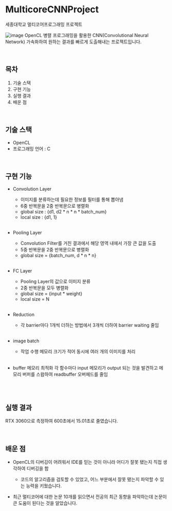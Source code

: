 # MulticoreCNNProject
  세종대학교 멀티코어프로그래밍 프로젝트
  
  ![image](https://user-images.githubusercontent.com/40791869/215701734-6c011025-16af-4b8e-8cf5-ded128370812.png)
  OpenCL 병렬 프로그래밍을 활용한 CNN(Convolutional Neural Network) 가속화하여 원하는 결과를 빠르게 도출해내는 프로젝트입니다.

  <br/>
  
## 목차
  1. 기술 스택
  2. 구현 기능
  3. 실행 결과
  4. 배운 점
  
  <br/>
  
## 기술 스택
  - OpenCL
  - 프로그래밍 언어 : C

  <br/>
  
## 구현 기능
  - Convolution Layer
    - 이미지를 분류하는데 필요한 정보를 필터를 통해 뽑아냄
    - 6중 반복문을 2중 반복문으로 병렬화
    - global size : {d1, d2 * n * n * batch_num}
    - local size : {d1, 1}
    <br/><br/>
    
  - Pooling Layer
    - Convolution Filter를 거친 결과에서 해당 영역 내에서 가장 큰 값을 도출
    - 5중 반복문을 2중 반복문으로 병렬화
    - global size = {batch_num, d * n * n}
    <br/><br/>
    
  - FC Layer
    - Pooling Layer의 값으로 이미지 분류
    - 2중 반복문을 모두 병렬화
    - global size = {input * weight}
    - local size = N
    <br/><br/>
    
  - Reduction
    - 각 barrier마다 1개씩 더하는 방법에서 3개씩 더하여 barrier waiting 줄임
    <br/><br/>
    
  - image batch
    - 작업 수행 메모리 크기가 적어 동시에 여러 개의 이미지를 처리
    <br/><br/>
    
  - buffer 메모리 최적화
    각 함수마다 input 메모리가 output 되는 것을 발견하고 메모리 버퍼를 스왑하여 readbuffer 오버헤드를 줄임
    <br/><br/>
    
  <br/>
  
## 실행 결과
  RTX 3060으로 측정하여 600초에서 15.01초로 줄였습니다.
  
  <br/>
  
## 배운 점
  - OpenCL의 디버깅이 어려워서 IDE를 믿는 것이 아니라 어디가 잘못 됐는지 직접 생각하여 디버깅을 함
    - 코드의 알고리즘을 검토할 수 있었고, 어느 부분에서 잘못 됐는지 파악할 수 있는 능력을 키웠습니다.
    
  - 최근 멀티코어에 대한 논문 10개를 읽으면서 전공의 최근 동향을 파악하는데 논문이 큰 도움이 된다는 것을 알았습니다.
